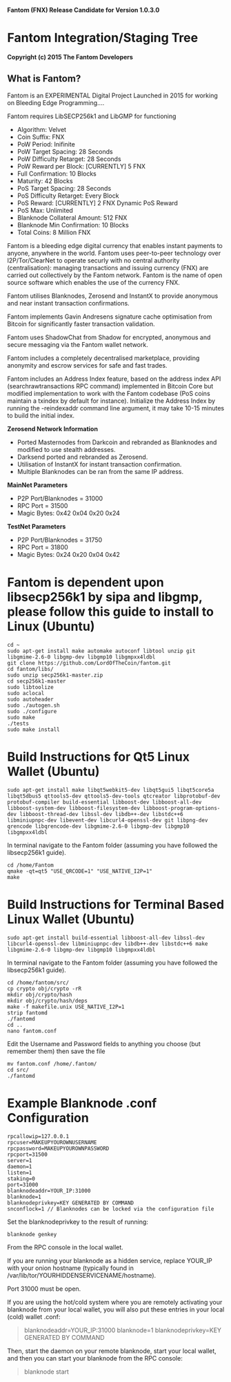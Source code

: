 **Fantom (FNX) Release Candidate for Version 1.0.3.0**

Fantom Integration/Staging Tree
================================

**Copyright (c) 2015 The Fantom Developers**

What is Fantom?
----------------

Fantom is an EXPERIMENTAL Digital Project Launched in 2015 for working on Bleeding Edge Programming....

Fantom requires LibSECP256k1 and LibGMP for functioning

* Algorithm: Velvet
* Coin Suffix: FNX
* PoW Period: Inifinite
* PoW Target Spacing: 28 Seconds
* PoW Difficulty Retarget: 28 Seconds
* PoW Reward per Block: [CURRENTLY] 5 FNX
* Full Confirmation: 10 Blocks
* Maturity: 42 Blocks
* PoS Target Spacing: 28 Seconds
* PoS Difficulty Retarget: Every Block
* PoS Reward: [CURRENTLY] 2 FNX Dynamic PoS Reward
* PoS Max: Unlimited
* Blanknode Collateral Amount: 512 FNX
* Blanknode Min Confirmation: 10 Blocks
* Total Coins: 8 Million FNX

Fantom is a bleeding edge digital currency that enables instant payments to anyone, anywhere in the world. Fantom uses peer-to-peer technology over I2P/Tor/ClearNet to operate securly with no central authority (centralisation): managing transactions and issuing currency (FNX) are carried out collectively by the Fantom network. Fantom is the name of open source software which enables the use of the currency FNX.

Fantom utilises Blanknodes, Zerosend and InstantX to provide anonymous and near instant transaction confirmations.

Fantom implements Gavin Andresens signature cache optimisation from Bitcoin for significantly faster transaction validation.

Fantom uses ShadowChat from Shadow for encrypted, anonymous and secure messaging via the Fantom wallet network.

Fantom includes a completely decentralised marketplace, providing anonymity and escrow services for safe and fast trades.

Fantom includes an Address Index feature, based on the address index API (searchrawtransactions RPC command) implemented in Bitcoin Core but modified implementation to work with the Fantom codebase (PoS coins maintain a txindex by default for instance). Initialize the Address Index by running the -reindexaddr command line argument, it may take 10-15 minutes to build the initial index.


**Zerosend Network Information**
* Ported Masternodes from Darkcoin and rebranded as Blanknodes and modified to use stealth addresses.
* Darksend ported and rebranded as Zerosend.
* Utilisation of InstantX for instant transaction confirmation.
* Multiple Blanknodes can be ran from the same IP address.


**MainNet Parameters**
* P2P Port/Blanknodes = 31000
* RPC Port = 31500
* Magic Bytes: 0x42 0x04 0x20 0x24


**TestNet Parameters**
* P2P Port/Blanknodes = 31750
* RPC Port = 31800
* Magic Bytes: 0x24 0x20 0x04 0x42



Fantom is dependent upon libsecp256k1 by sipa and libgmp, please follow this guide to install to Linux (Ubuntu)
======================================================================================================
```
cd ~
sudo apt-get install make automake autoconf libtool unzip git libgmime-2.6-0 libgmp-dev libgmp10 libgmpxx4ldbl
git clone https://github.com/LordOfTheCoin/fantom.git
cd fantom/libs/
sudo unzip secp256k1-master.zip
cd secp256k1-master
sudo libtoolize
sudo aclocal
sudo autoheader
sudo ./autogen.sh
sudo ./configure
sudo make
./tests
sudo make install
```

Build Instructions for Qt5 Linux Wallet (Ubuntu)
================================================
```
sudo apt-get install make libqt5webkit5-dev libqt5gui5 libqt5core5a libqt5dbus5 qttools5-dev qttools5-dev-tools qtcreator libprotobuf-dev protobuf-compiler build-essential libboost-dev libboost-all-dev libboost-system-dev libboost-filesystem-dev libboost-program-options-dev libboost-thread-dev libssl-dev libdb++-dev libstdc++6 libminiupnpc-dev libevent-dev libcurl4-openssl-dev git libpng-dev qrencode libqrencode-dev libgmime-2.6-0 libgmp-dev libgmp10 libgmpxx4ldbl
```
In terminal navigate to the Fantom folder (assuming you have followed the libsecp256k1 guide).

```
cd /home/Fantom
qmake -qt=qt5 "USE_QRCODE=1" "USE_NATIVE_I2P=1"
make
```

Build Instructions for Terminal Based Linux Wallet (Ubuntu)
===========================================================

```
sudo apt-get install build-essential libboost-all-dev libssl-dev libcurl4-openssl-dev libminiupnpc-dev libdb++-dev libstdc++6 make libgmime-2.6-0 libgmp-dev libgmp10 libgmpxx4ldbl
```

In terminal navigate to the Fantom folder (assuming you have followed the libsecp256k1 guide).

```
cd /home/fantom/src/
cp crypto obj/crypto -rR
mkdir obj/crypto/hash
mkdir obj/crypto/hash/deps
make -f makefile.unix USE_NATIVE_I2P=1
strip fantomd
./fantomd 
cd ..
nano fantom.conf
```

Edit the Username and Password fields to anything you choose (but remember them) then save the file

```
mv fantom.conf /home/.fantom/
cd src/
./fantomd
```
Example Blanknode .conf Configuration
===================================================

```
rpcallowip=127.0.0.1
rpcuser=MAKEUPYOUROWNUSERNAME
rpcpassword=MAKEUPYOUROWNPASSWORD
rpcport=31500
server=1
daemon=1
listen=1
staking=0
port=31000
blanknodeaddr=YOUR_IP:31000
blanknode=1
blanknodeprivkey=KEY GENERATED BY COMMAND
snconflock=1 // Blanknodes can be locked via the configuration file 
```

Set the blanknodeprivkey to the result of running:
```
blanknode genkey
```

From the RPC console in the local wallet.

If you are running your blanknode as a hidden service, replace YOUR_IP with your onion hostname (typically found in /var/lib/tor/YOURHIDDENSERVICENAME/hostname).

Port 31000 must be open.

If you are using the hot/cold system where you are remotely activating your blanknode from your local wallet, you will also put these entries in your local (cold) wallet .conf:

> blanknodeaddr=YOUR_IP:31000
 blanknode=1
 blanknodeprivkey=KEY GENERATED BY COMMAND

Then, start the daemon on your remote blanknode, start your local wallet, and then you can start your blanknode from the RPC console:

> blanknode start
